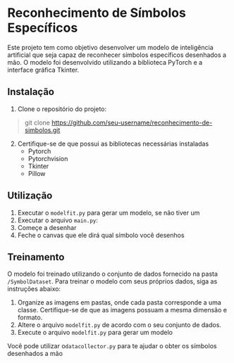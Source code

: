 # Reconhecimento de Símbolos Específicos
Este projeto tem como objetivo desenvolver um modelo de inteligência artificial que seja capaz de reconhecer símbolos específicos desenhados a mão. O modelo foi desenvolvido utilizando a biblioteca PyTorch e a interface gráfica Tkinter.

## Instalação
1. Clone o repositório do projeto:
>  git clone https://github.com/seu-username/reconhecimento-de-simbolos.git

2. Certifique-se de que possui as bibliotecas necessárias instaladas
	 - Pytorch
	 - Pytorchvision
	 - Tkinter
	 - Pillow

## Utilização
1. Executar o `modelfit.py` para gerar um modelo, se não tiver um
2. Executar o arquivo `main.py`:
3. Começe a desenhar
4. Feche o canvas que ele dirá qual símbolo você desenhos

## Treinamento
O modelo foi treinado utilizando o conjunto de dados fornecido na pasta `/SymbolDataset`. Para treinar o modelo com seus próprios dados, siga as instruções abaixo:
1. Organize as imagens em pastas, onde cada pasta corresponde a uma classe. Certifique-se de que as imagens possuam a mesma dimensão e formato.
2. Altere o arquivo `modelfit.py` de acordo com o seu conjunto de dados.
3. Execute o arquivo `modelfit.py` para gerar um modelo

Você pode utilizar o`datacollector.py` para te ajudar o obter os símbolos desenhados a mão
